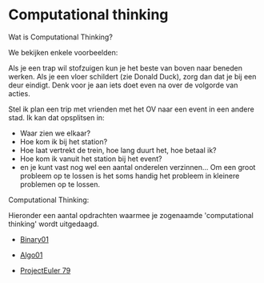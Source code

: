 # Computational thinking

Wat is Computational Thinking?

We bekijken enkele voorbeelden:

Als je een trap wil stofzuigen kun je het beste van boven naar beneden werken. Als je een vloer schildert (zie Donald Duck), zorg dan dat je bij een deur eindigt. Denk voor je aan iets doet even na over de volgorde van acties.

Stel ik plan een trip met vrienden met het OV naar een event in een andere stad.
Ik kan dat opsplitsen in:
- Waar zien we elkaar?
- Hoe kom ik bij het station?  
- Hoe laat vertrekt de trein, hoe lang duurt het, hoe betaal ik?
- Hoe kom ik vanuit het station bij het event?
- en je kunt vast nog wel een aantal onderelen verzinnen...
Om een groot probleem op te lossen is het soms handig het probleem in kleinere problemen op te lossen.

Computational Thinking:

Hieronder een aantal opdrachten waarmee je zogenaamde 'computational thinking' wordt uitgedaagd.

+ [Binary01](https://stasemsoft.github.io/softwarematerial/docs/computational/binary01.pdf)

+ [Algo01](https://stasemsoft.github.io/softwarematerial/docs/computational/algo01.pdf)

+ [ProjectEuler 79](https://projecteuler.net/problem=79)
